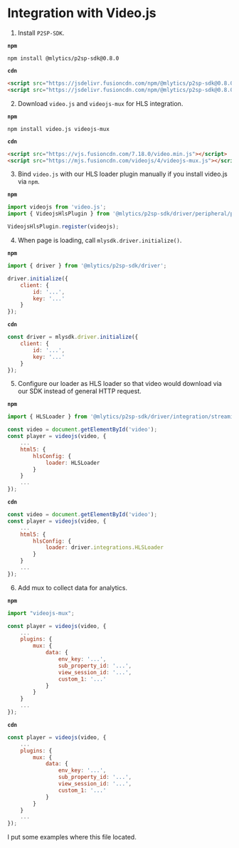 # Integration with Video.js

1. Install `P2SP-SDK`.

**`npm`**
```shell
npm install @mlytics/p2sp-sdk@0.8.0
```

**`cdn`**
```html
<script src="https://jsdelivr.fusioncdn.com/npm/@mlytics/p2sp-sdk@0.8.0/bundle/driver.min.js"></script>
<script src="https://jsdelivr.fusioncdn.com/npm/@mlytics/p2sp-sdk@0.8.0/bundle/peripheral/videojs-hls.min.js"></script>
```

2. Download `video.js` and `videojs-mux` for HLS integration.

**`npm`**
```shell
npm install video.js videojs-mux
```

**`cdn`**
```html
<script src="https://vjs.fusioncdn.com/7.18.0/video.min.js"></script>
<script src="https://mjs.fusioncdn.com/videojs/4/videojs-mux.js"></script>
```

3. Bind `video.js` with our HLS loader plugin manually if you install video.js via `npm`.

**`npm`**
```javascript
import videojs from 'video.js';
import { VideojsHlsPlugin } from '@mlytics/p2sp-sdk/driver/peripheral/player/videojs/streaming/hls/plugin';

VideojsHlsPlugin.register(videojs);
```

4. When page is loading, call `mlysdk.driver.initialize()`.

**`npm`**
```javascript
import { driver } from '@mlytics/p2sp-sdk/driver';

driver.initialize({
    client: {
        id: '...',
        key: '...'
    }
});
```

**`cdn`**
```javascript
const driver = mlysdk.driver.initialize({
    client: {
        id: '...',
        key: '...'
    }
});
```

5. Configure our loader as HLS loader so that video would download via our SDK instead of general HTTP request.

**`npm`**
```javascript
import { HLSLoader } from '@mlytics/p2sp-sdk/driver/integration/streaming/hls';

const video = document.getElementById('video');
const player = videojs(video, {
    ...
    html5: {
        hlsConfig: {
            loader: HLSLoader
        }
    }
    ...
});
```

**`cdn`**
```javascript
const video = document.getElementById('video');
const player = videojs(video, {
    ...
    html5: {
        hlsConfig: {
            loader: driver.integrations.HLSLoader
        }
    }
    ...
});
```

6. Add mux to collect data for analytics.

**`npm`**
```javascript
import "videojs-mux";

const player = videojs(video, {
    ...
    plugins: {
        mux: {
            data: {
                env_key: '...',
                sub_property_id: '...',
                view_session_id: '...',
                custom_1: '...'
            }
        }
    }
    ...
});
```

**`cdn`**
```javascript
const player = videojs(video, {
    ...
    plugins: {
        mux: {
            data: {
                env_key: '...',
                sub_property_id: '...',
                view_session_id: '...',
                custom_1: '...'
            }
        }
    }
    ...
});
```

I put some examples where this file located.
